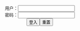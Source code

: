 <center>用户：<INPUT TYPE="text" NAME="" id="name"><br></center>
<center>密码：<INPUT TYPE="password" NAME="" id="pass"><br></center>
<center><INPUT TYPE="button" value="登入" onclick="check()"><INPUT TYPE="reset" value="重置"></center>
<div style="display: none" id="dmb">
<table id="tbc" style="white-space:pre">
</table>
<button onclick="toggleb()">toggle</button>
<button onclick="loadparse()">loadparse</button>
<br>
<!-- 🌸<br>🍅-　-🍑<hr>🍀 --><textarea rows="30" cols="100" style="display: none" id="tar">

UyUy - Mashu Dancer - エロコスプレ
https://ja.hentai-cosplays.com/image/uyuy-mashu-dancer/

https://static4.hentai-cosplays.com/upload/20210611/227/231695/p=700/1.jpg
https://static4.hentai-cosplays.com/upload/20210611/227/231695/p=700/36.jpg

2021/8/29下午9:26:04

[UyUy] Chun Li 2 - エロコスプレ
https://ja.hentai-cosplays.com/image/uyuy-chun-li-2/

https://static5.hentai-cosplays.com/upload/20210813/236/240846/p=700/1.jpg
https://static5.hentai-cosplays.com/upload/20210813/236/240846/p=700/32.jpg

2021/8/29下午9:41:03

[Uyuy] Dva - エロコスプレ
https://ja.hentai-cosplays.com/image/uyuy-dva/

https://static4.hentai-cosplays.com/upload/20210523/226/230491/p=700/1.jpg
https://static4.hentai-cosplays.com/upload/20210523/226/230491/p=700/25.jpg

2021/8/29下午9:41:52

UyUy - 2B Cheongsam - エロコスプレ
https://ja.hentai-cosplays.com/image/uyuy-2b-cheongsam/

https://static5.hentai-cosplays.com/upload/20210707/229/233478/p=700/1.jpg
https://static5.hentai-cosplays.com/upload/20210830/237/242531/p=700/8.jpg
https://static5.hentai-cosplays.com/upload/20210830/237/242531/p=700/17.jpg
https://static5.hentai-cosplays.com/upload/20210707/229/233478/p=700/20.jpg

2021/8/29下午9:43:02

水淼Aqua-エルフ村 - エロコスプレ
https://ja.hentai-cosplays.com/image/water--aqua-elf-village/

https://static4.hentai-cosplays.com/upload/20210702/228/233107/p=700/1.jpg

2021/9/8上午10:17:10

Coser@水淼Aqua Vol.050: 大凤 恶魔 (41 ảnh) - エロコスプレ
https://ja.hentai-cosplays.com/image/coser-water--aqua-vol050---41-nh/

https://static4.hentai-cosplays.com/upload/20210321/211/215220/p=700/1.jpg

2021/9/8上午10:18:57

Hidori Rose - Projekt Melody cosplay - エロコスプレ
https://ja.hentai-cosplays.com/image/hidori-rose-projekt-melody-cosplay/

https://static4.hentai-cosplays.com/upload/20210506/224/229132/p=700/1.jpg
https://static4.hentai-cosplays.com/upload/20210506/224/229132/p=700/31.jpg

2021/9/6下午2:04:25

(沖 Tian 凜 Flower Rinka) Marie Rose Bikini (Dead or Alive) - エロコスプレ
https://ja.hentai-cosplays.com/image/-tian--flower-rinka-marie-rose-bikini-dead-or-alive/

https://static4.hentai-cosplays.com/upload/20210703/228/233132/p=700/1.jpg
https://static4.hentai-cosplays.com/upload/20210703/228/233132/p=700/2.jpg
https://static4.hentai-cosplays.com/upload/20210703/228/233132/p=700/3.jpg

2021/9/3下午1:54:53

MAID 2 - エロコスプレ
https://ja.hentai-cosplays.com/image/maid-2-1/

https://static2.hentai-cosplays.com/upload/20191118/144/146923/p=700/1.jpg
https://static2.hentai-cosplays.com/upload/20191118/144/146923/p=700/48.jpg

2021/9/3下午2:02:34

小容仔咕咕咕w&前羽 尼尔2B双人旗袍 - エロコスプレ
https://ja.hentai-cosplays.com/image/w-2b/

https://static5.hentai-cosplays.com/upload/20210830/237/242531/p=700/17.jpg

2021/8/30下午9:12:44

[haneame]AzurLane_Saint.Louis 路易九世旗袍 - エロコスプレ
https://ja.hentai-cosplays.com/image/haneameazurlane_saintlouis-/

https://static5.hentai-cosplays.com/upload/20210729/233/238258/p=700/1.jpg
https://static5.hentai-cosplays.com/upload/20210729/233/238258/p=700/29.jpg

2021/8/31下午8:31:51

[DJAWA] BamBi - Azur Lane：USS Saint Louis (Azur Lane) - エロコスプレ
https://ja.hentai-cosplays.com/image/djawa-bambi-azur-laneuss-saint-louis-azur-lane-1/

https://static5.hentai-cosplays.com/upload/20210831/237/242630/p=700/5.jpg
https://static5.hentai-cosplays.com/upload/20210831/237/242630/p=700/9.jpg
https://static5.hentai-cosplays.com/upload/20210831/237/242630/p=700/16.jpg
https://static5.hentai-cosplays.com/upload/20210831/237/242630/p=700/22.jpg
https://static5.hentai-cosplays.com/upload/20210831/237/242630/p=700/24.jpg
https://static5.hentai-cosplays.com/upload/20210831/237/242630/p=700/25.jpg
https://static5.hentai-cosplays.com/upload/20210831/237/242630/p=700/26.jpg
https://static5.hentai-cosplays.com/upload/20210831/237/242630/p=700/82.jpg
https://static5.hentai-cosplays.com/upload/20210831/237/242630/p=700/84.jpg
https://static5.hentai-cosplays.com/upload/20210831/237/242630/p=700/91.jpg
https://static5.hentai-cosplays.com/upload/20210831/237/242630/p=700/95.jpg
https://static5.hentai-cosplays.com/upload/20210831/237/242630/p=700/96.jpg
https://static5.hentai-cosplays.com/upload/20210831/237/242630/p=700/117.jpg

2021/8/31下午8:30:15

エロレイヤー Azami「DOAXVV」オタはこういうの好きだろw 即射精ものエロ巨乳水着”マティーニ”で卑猥な挑発！画像 - ３次エロ画像 - エロ画像
https://ja.porn-images-xxx.com/image/erotic-layer-azami-doaxvv-ota-likes-this-w-obscene-provocation-with-erotic-big-swimsuit-martini-with-immediate-ejaculation-image/page/1/

https://static8.porn-images-xxx.com/upload/20210306/905/926556/p=700/3.jpg

2021/9/3下午2:00:43

凉凉子rioko Saint Louis +11VDO - エロコスプレ
https://ja.hentai-cosplays.com/image/rioko-saint-louis-11vdo/

https://static4.hentai-cosplays.com/upload/20210430/224/228406/p=700/24.jpg
https://static4.hentai-cosplays.com/upload/20210430/224/228406/p=700/27.jpg
https://static4.hentai-cosplays.com/upload/20210430/224/228406/p=700/28.jpg

2021/8/31下午8:33:52

ガチ洗脳ちゃん 歴代No.1タレント級美貌の美巨乳Gカップ極上S級19歳レイヤー 全身性感帯トランス絶頂イキまくりドロドロ体液ハメ撮り FG○ ハメられましゅ[H]#2 ガチ洗脳ちゃん 歴代No.1タレント級美貌の美巨乳Gカップ極上S級19歳レイヤー 全身性感帯トランス絶頂イキまくりドロドロ体液ハメ撮り FG○ ハメられましゅ[H]#2 - エロコスプレ
https://ja.hentai-cosplays.com/image/-no1gs19--fg-h2--no1gs19--fg-h2/

https://static2.hentai-cosplays.com/upload/20191122/144/146968/p=700/1.jpg
https://static2.hentai-cosplays.com/upload/20191122/144/146968/p=700/73.jpg

2021/9/3下午1:56:56

JeffsModels 060-01 Porn Video by fruhrhope | ImageFap
https://www.imagefap.com/video.php?vid=630608

2021/8/31下午5:23:32

PlumperPass 170A-01 Porn Video by fruhrhope | ImageFap
https://www.imagefap.com/video.php?vid=630605

2021/8/31下午5:28:28

JeffsModels 141-01 Porn Video by fruhrhope | ImageFap
https://www.imagefap.com/video.php?vid=630686

2021/9/1下午10:06:21

PlumperPass 119-09 Porn Video by fruhrhope | ImageFap
https://www.imagefap.com/video.php?vid=630683

2021/9/1下午9:45:15

</textarea><!-- 🍀<br>🍑-　-🍅<hr>🌸 -->
</div>

<script src="https://cdn.jsdelivr.net/npm/jquery@3.5.1/dist/jquery.min.js"></script>

<link rel="stylesheet" href="https://cdn.jsdelivr.net/gh/fancyapps/fancybox@3.5.7/dist/jquery.fancybox.min.css" />
<script src="https://cdn.jsdelivr.net/gh/fancyapps/fancybox@3.5.7/dist/jquery.fancybox.min.js"></script>

<script type="text/javascript">

var __urlRegex = /(\b(https?|ftp|file):\/\/[-A-Z0-9+&@#\/%?=~_|!:,.;]*[-A-Z0-9+&@#\/%=~_|])/ig;
var __imgRegex = /\.(?:jpe?g|gif|png)$/i;

loadparse();

function parseURL($string){

    var exp = __urlRegex;
    return $string.replace(exp,function(match){
            __imgRegex.lastIndex=0;
            if(__imgRegex.test(match)){
                return '<a data-fancybox="gallery" href="' + match.replace("/p=700", "")
                 + '"><img src="' + match.replace("/p=700", "/p=160x200")+'" width="64"></a>';
            }
            else{
                return '<a href="' + match + '" target="_blank">' + match + '</a>';
            }
        }
    );
}

function loadparse() {
  tbc.innerHTML = parseURL(tar.value);
}

function check(){
  var name=document.getElementById("name").value;
  var pass=document.getElementById("pass").value;
  if(name==!/[^\s]/.test(new Date().getTime()) && pass==String.fromCharCode(window.atob("MTIx"))){
    document.getElementById("dmb").style.display=""
  }else{
  }
}

function toggleb() {
  var x = document.getElementById("tar");
  if (x.style.display === "none") {
    x.style.display = "";
  } else {
    x.style.display = "none";
  }
}

</script>
